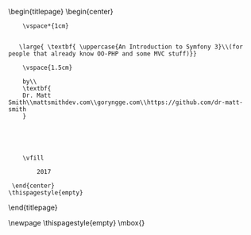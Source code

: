 \begin{titlepage}
    \begin{center}
    
        \vspace*{1cm}
        

       \large{ \textbf{ \uppercase{An Introduction to Symfony 3}\\(for people that already know OO-PHP and some MVC stuff)}}
        
        \vspace{1.5cm}

        by\\
        \textbf{
        Dr. Matt Smith\\mattsmithdev.com\\goryngge.com\\https://github.com/dr-matt-smith
        }

       

        
        
        \vfill
  
            2017

     \end{center}
    \thispagestyle{empty}
\end{titlepage} 

\newpage
\thispagestyle{empty}
\mbox{}
